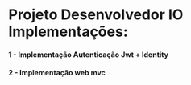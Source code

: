 # Projeto Desenvolvedor IO Implementações:
#### 1 - Implementação Autenticação Jwt + Identity
#### 2 - Implementação web mvc 